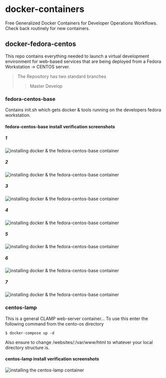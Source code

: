 # docker-containers
Free Generalized Docker Containers for Developer Operations Workflows. Check back routinely for new containers.

## docker-fedora-centos
This repo contains everything needed to launch a virtual development environment for web-based 
services that are being deployed from a Fedora Workstation -> CENTOS server. 

> The Repository has two standard branches
>> Master 
>> Develop

### fedora-centos-base
Contains init.sh which gets docker & tools running on the developers fedora workstation. 

#### fedora-centos-base install verification screenshots

##### 1
![installing docker & the fedora-centos-base container](fedora-centos-base/setuo_images/1.png)
##### 2
![installing docker & the fedora-centos-base container](fedora-centos-base/setuo_images/2.png)
##### 3
![installing docker & the fedora-centos-base container](fedora-centos-base/setuo_images/3.png)
##### 4
![installing docker & the fedora-centos-base container](fedora-centos-base/setuo_images/4.png)
##### 5
![installing docker & the fedora-centos-base container](fedora-centos-base/setuo_images/5.png)
##### 6
![installing docker & the fedora-centos-base container](fedora-centos-base/setuo_images/6.png)
##### 7
![installing docker & the fedora-centos-base container](fedora-centos-base/setuo_images/7.png)

### centos-lamp
This is a general CLAMP web-server container... To use this enter the following command
from the cento-os directory

`$ docker-compose up -d`

Also ensure to change /websites/:/var/www/html to whatever your local directory structure is.

#### centos-lamp install verification screenshots

![installing the centos-lamp container](centos-lamp/setuo_images/1-installing.png)
